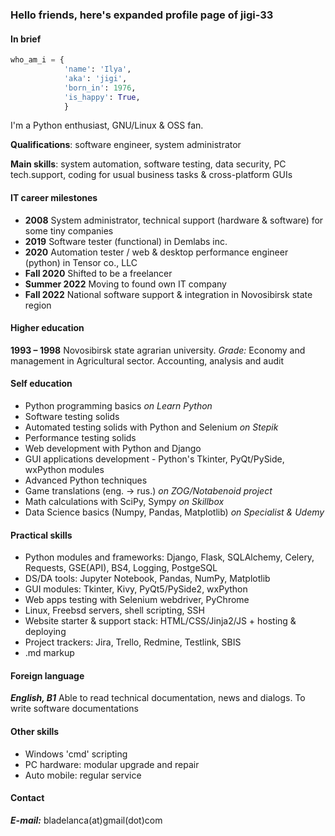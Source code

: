 ### Hello friends, here's expanded profile page of jigi-33

#### In brief
```python
who_am_i = {
            'name': 'Ilya',
            'aka': 'jigi',
            'born_in': 1976,
            'is_happy': True,
            }
```
I'm a Python enthusiast, GNU/Linux & OSS fan.

**Qualifications**: software engineer, system administrator

**Main skills**: system automation, software testing, data security, PC tech.support, coding for usual business tasks & cross-platform GUIs

#### IT career milestones

- **2008**  System administrator, technical support (hardware & software) for some tiny companies
- **2019**  Software tester (functional) in Demlabs inc.
- **2020**  Automation tester / web & desktop performance engineer (python) in Tensor co., LLC
- **Fall 2020** Shifted to be a freelancer
- **Summer 2022** Moving to found own IT company
- **Fall 2022** National software support & integration in Novosibirsk state region

#### Higher education

**1993 – 1998** Novosibirsk state agrarian university. *Grade:* Economy and management in Agricultural sector. Accounting, analysis and audit

#### Self education

- Python programming basics *on Learn Python*
- Software testing solids
- Automated testing solids with Python and Selenium *on Stepik*
- Performance testing solids
- Web development with Python and Django
- GUI applications development - Python's Tkinter, PyQt/PySide, wxPython modules
- Advanced Python techniques
- Game translations (eng. -> rus.) *on ZOG/Notabenoid project*
- Math calculations with SciPy, Sympy *on Skillbox*
- Data Science basics (Numpy, Pandas, Matplotlib) *on Specialist & Udemy*

#### Practical skills

- Python modules and frameworks: Django, Flask, SQLAlchemy, Celery, Requests, GSE(API), BS4, Logging, PostgeSQL
- DS/DA tools: Jupyter Notebook, Pandas, NumPy, Matplotlib
- GUI modules: Tkinter, Kivy, PyQt5/PySide2, wxPython
- Web apps testing with Selenium webdriver, PyChrome
- Linux, Freebsd servers, shell scripting, SSH
- Website starter & support stack: HTML/CSS/Jinja2/JS + hosting & deploying
- Project trackers: Jira, Trello, Redmine, Testlink, SBIS
- .md markup

#### Foreign language

***English, B1*** Able to read technical documentation, news and dialogs. To write software documentations

#### Other skills

- Windows 'cmd' scripting
- PC hardware: modular upgrade and repair
- Auto mobile: regular service

#### Contact

***E-mail:*** bladelanca(at)gmail(dot)com
